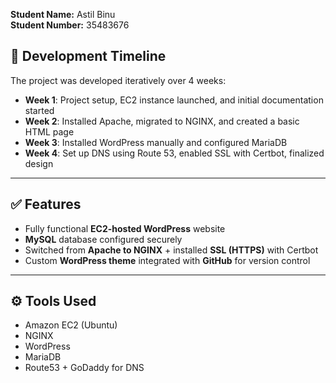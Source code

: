 **Student Name:** Astil Binu  
**Student Number:** 35483676 

## 📆 Development Timeline

The project was developed iteratively over 4 weeks:

- **Week 1**: Project setup, EC2 instance launched, and initial documentation started  
- **Week 2**: Installed Apache, migrated to NGINX, and created a basic HTML page  
- **Week 3**: Installed WordPress manually and configured MariaDB  
- **Week 4**: Set up DNS using Route 53, enabled SSL with Certbot, finalized design  

---

## ✅ Features

- Fully functional **EC2-hosted WordPress** website  
- **MySQL** database configured securely  
- Switched from **Apache to NGINX** + installed **SSL (HTTPS)** with Certbot  
- Custom **WordPress theme** integrated with **GitHub** for version control  

---

## ⚙️ Tools Used

-  Amazon EC2 (Ubuntu)  
-  NGINX  
-  WordPress  
-  MariaDB  
-  Route53 + GoDaddy for DNS  




